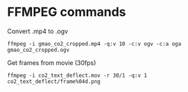 # FFMPEG commands

Convert .mp4 to .ogv

```
ffmpeg -i gmao_co2_cropped.mp4 -q:v 10 -c:v ogv -c:a oga gmao_co2_cropped.ogv
```

Get frames from movie (30fps)

```
ffmpeg -i co2_text_deflect.mov -r 30/1 -q:v 1 co2_text_deflect/frame%04d.png
```
